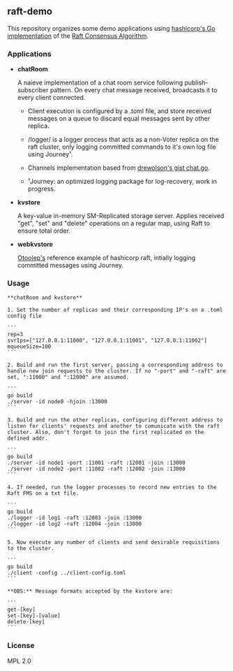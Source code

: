 ## raft-demo

This repository organizes some demo applications using [hashicorp's Go implementation](https://github.com/hashicorp/raft) of the [Raft Consensus Algorithm](https://raft.github.io).

### Applications

* **chatRoom**
	
	A naieve implementation of a chat room service following publish-subscriber pattern. On every chat message received, broadcasts it to every client connected.
	
	- Client execution is configured by a .toml file, and store received messages on a queue to discard equal messages sent by other replica.

	- /logger/ is a logger process that acts as a non-Voter replica on the raft cluster, only logging committed commands to it's own log file using Journey¹.

	- Channels implementation based from [drewolson's gist chat.go](https://gist.github.com/drewolson/3950226).
	
	- ¹Journey: an optimized logging package for log-recovery, work in progress.

* **kvstore**
	
	A key-value in-memory SM-Replicated storage server. Applies received "get", "set" and "delete" operations on a regular map, using Raft to ensure total order.

* **webkvstore**
	
	[Otoolep's](https://github.com/otoolep/hraftd) reference example of hashicorp raft, intially logging committed messages using Journey.

### Usage

	**chatRoom and kvstore** 

	1. Set the number of replicas and their corresponding IP's on a .toml config file

	```
	rep=3
	svrIps=["127.0.0.1:11000", "127.0.0.1:11001", "127.0.0.1:11002"]
	mqueueSize=100
	```

	2. Build and run the first server, passing a corresponding address to handle new join requests to the cluster. If no "-port" and "-raft" are set, ":11000" and ":12000" are assumed.
	
	```
	go build
	./server -id node0 -hjoin :13000
	```

	3. Build and run the other replicas, configuring different address to listen for clients' requests and another to comunicate with the raft cluster. Also, don't forget to join the first replicated on the defined addr.
	
	```
	go build
	./server -id node1 -port :11001 -raft :12001 -join :13000
	./server -id node2 -port :11002 -raft :12002 -join :13000
	```

	4. If needed, run the logger processes to record new entries to the Raft FMS on a txt file.
	
	```
	go build
	./logger -id log1 -raft :12003 -join :13000
	./logger -id log2 -raft :12004 -join :13000
	```

	5. Now execute any number of clients and send desirable requisitions to the cluster.

	```
	go build
	./client -config ../client-config.toml
	```

	**OBS:** Message formats accepted by the kvstore are:

	```
	get-[key]
	set-[key]-[value]
	delete-[key]
	``` 

### License
MPL 2.0